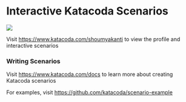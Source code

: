 # Interactive Katacoda Scenarios

[![](http://shields.katacoda.com/katacoda/shoumyakanti/count.svg)](https://www.katacoda.com/shoumyakanti "Get your profile on Katacoda.com")

Visit https://www.katacoda.com/shoumyakanti to view the profile and interactive scenarios

### Writing Scenarios
Visit https://www.katacoda.com/docs to learn more about creating Katacoda scenarios

For examples, visit https://github.com/katacoda/scenario-example
